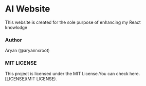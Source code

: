 # AI Website 

This website is created for the sole purpose of enhancing my React knowlodge 

### Author 

Aryan (@aryannxroot)

### MIT LICENSE

This project is licensed under the MIT License.You can check here. [LICENSE](MIT LICENSE).
